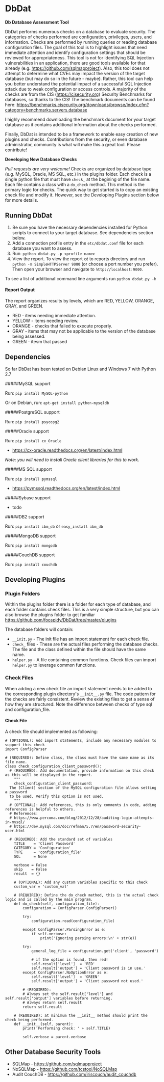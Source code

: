 # DbDat
**Db Database Assessment Tool**

DbDat performs numerous checks on a database to evaluate security. The categories of checks performed are configuration, privileges, users, and information. Checks are performed by running queries or reading database configuration files. The goal of this tool is to highlight issues that need immediate attention and identify configuration settings that should be reviewed for appropriateness. This tool is not for identifying SQL Injection vulnerabilities in an application, there are good tools available for that already (e.g. https://github.com/sqlmapproject). Also, this tool does not attempt to determine what CVEs may impact the version of the target database (but may do so in the future - maybe). Rather, this tool can help you better understand the potential impact of a successful SQL Injection attack due to weak configuration or access controls. A majority of the checks are from the CIS (https://cisecurity.org) Security Benchmarks for databases, so thanks to the CIS! The benchmark documents can be found here: https://benchmarks.cisecurity.org/downloads/browse/index.cfm?category=benchmarks.servers.database

I highly recommend downloading the benchmark document for your target database as it contains additional information about the checks performed.

Finally, DbDat is intended to be a framework to enable easy creation of new plugins and checks. Contributions from the security, or even database administrator, community is what will make this a great tool. Please contribute!

**Developing New Database Checks**

_Pull requests are very welcome!_ Checks are organized by database type (e.g. MySQL, Oracle, MS SQL, etc.) in the plugins folder. Each check is a single python file that must have `check_` at the begining of the file name. Each file contains a class with a `do_check` method. This method is the primary logic for checks. The quick way to get started is to copy an existing check file and modify it. However, see the Developing Plugins section below for more details.

## Running DbDat

1. Be sure you have the necessary dependencies installed for Python scripts to connect to your target database. See dependencies section below.
2. Add a connection profile entry in the `etc/dbdat.conf` file for each database you want to assess.
3. Run: `python dbdat.py -p <profile name>`
4. View the report. To view the report `cd` to reports directory and run `python -m SimpleHTTPServer 9000` (or choose a port number you prefer). Then open your browser and navigate to `http://localhost:9000`.

To see a list of additional command line arguments run `python dbdat.py -h`

#### Report Output

The report organizes results by levels, which are RED, YELLOW, ORANGE, GRAY, and GREEN.

- RED - items needing immediate attention.
- YELLOW - items needing review.
- ORANGE - checks that failed to execute properly.
- GRAY - items that may not be applicable to the version of the database being assessed.
- GREEN - itesm that passed

## Dependencies

So far DbDat has been tested on Debian Linux and Windows 7 with Python 2.7

#####MySQL support

Run: `pip install MySQL-python`

Or on Debian, run: `apt-get install python-mysqldb`

#####PostgreSQL support

Run: `pip install psycopg2`

#####Oracle support

Run: `pip install cx_Oracle`
- https://cx-oracle.readthedocs.org/en/latest/index.html

_Note: you will need to install Oracle client libraries for this to work._

#####MS SQL support

Run: `pip install pymssql`
- https://pymssql.readthedocs.org/en/latest/index.html

#####Sybase support
- todo

#####DB2 support

Run: `pip install ibm_db` or `easy_install ibm_db`

#####MongoDB support

Run: `pip install mongodb`

#####CouchDB support

Run: `pip install couchdb`

## Developing Plugins

### Plugin Folders

Within the plugins folder there is a folder for each type of database, and each folder contains check files. This is a very simple structure, but you can also browse the plugins folder to get familiar https://github.com/foospidy/DbDat/tree/master/plugins

The database folders will contain:
- `__init.py` - The init file has an import statement for each check file.
- `check_` files - These are the actual files performing the database checks. The file and the class defined within the file should have the same name.
- `helper.py` - A file containing common functions. Check files can import `helper.py` to leverage common functions.

### Check Files

When adding a new check file an import statement needs to be added to the corresponding plugin directory's `__init__.py` file. The code pattern for the checks are fairly consistent. Review the existing files to get a sense of how they are structured. Note the difference between checks of type sql and configuration_file.

#### Check File

A check file should implemented as following:

```
# (OPTIONAL): Add import statements, include any necessary modules to support this check
import ConfigParser

# (REQUIRED): Define class, the class must have the same name as its file name.
class check_configuration_client_password():
  # (REQUIRED): Add documentation, provide information on this check as this will be displayed in the report.
	"""
	check_configuration_client_password:
  The [Client] section of the MySQL configuration file allows setting a password
  to be used. Verify this option is not used.
	"""
  # (OPTIONAL): Add references, this is only comments in code, adding references is helpful to others.
  # References:
  # https://www.percona.com/blog/2012/12/28/auditing-login-attempts-in-mysql/
  # https://dev.mysql.com/doc/refman/5.7/en/password-security-user.html

  # (REQUIRED): Add the standard set of variables 
	TITLE    = 'Client Password'
	CATEGORY = 'Configuration'
	TYPE     = 'configuration_file'
	SQL    	 = None
	
	verbose = False
	skip	= False
	result  = {}
	
	# (OPTIONAL): Add any custom variables specific to this check 
	custom_var = 'custom_val'
	
	# (REQUIRED): Define the do_check method, this is the actual check logic and is called by the main program.
	def do_check(self, configuration_file):
		configuration = ConfigParser.ConfigParser()
	
		try:
			configuration.read(configuration_file)
			
		except ConfigParser.ParsingError as e:
			if self.verbose:
				print('Ignoring parsing errors:\n' + str(e))
		
		try:
			general_log_file = configuration.get('client', 'password')
            
			# if the option is found, then red!
			self.result['level']  = 'RED'
			self.result['output'] = 'Client password is in use.'
		except ConfigParser.NoOptionError as e:
			self.result['level']  = 'GREEN'
			self.result['output'] = 'Client password not used.'
		
		# (REQUIRED):
		# Always set the self.result['level'] and self.result['output'] variables before returning.
		# Always return self.result
		return self.result
	
	# (REQUIRED): at minimum the __init__ method should print the check being performed.
	def __init__(self, parent):
		print('Performing check: ' + self.TITLE)
		
		self.verbose = parent.verbose
```

## Other Database Security Tools

- SQLMap - https://github.com/sqlmapproject
- NoSQLMap - https://github.com/tcstool/NoSQLMap
- Audit CouchDB - https://github.com/iriscouch/audit_couchdb
